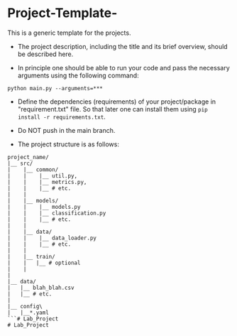 # Project-Template-
This is a generic template for the projects.


- The project description, including the title and its brief overview, should be described here.

- In principle one should be able to run your code and pass the necessary arguments using the following command:

``` python main.py --arguments=*** ```

- Define the dependencies (requirements) of your project/package in "requirement.txt" file. 
So that later one can install them using ```pip install -r requirements.txt```.

- Do NOT push in the main branch.


- The project structure is as follows:

```
project_name/
|__ src/
|    |__ common/
|    |    |__ util.py,
|    |    |__ metrics.py, 
|    |    |__ # etc.
|    |
|    |__ models/ 
|    |    |__ models.py  
|    |    |__ classification.py
|    |    |__ # etc.
|    |
|    |__ data/
|    |    |__ data_loader.py
|    |    |__ # etc.
|    |
|    |__ train/  
|    |   |__ # optional
|    |
|
|__ data/
|   |__ blah_blah.csv
|   |__ # etc.
|
|__ config\
|   |__*.yaml
```# Lab_Project
# Lab_Project
